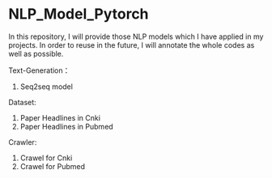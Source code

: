 # NLP_Model_Pytorch
In this repository, I will provide those NLP models which I have applied in my projects. In order to reuse in the future, I will annotate the whole codes as well as possible.

Text-Generation：
1. Seq2seq model

Dataset:
1. Paper Headlines in Cnki
2. Paper Headlines in Pubmed

Crawler:
1. Crawel for Cnki
2. Crawel for Pubmed
